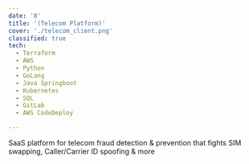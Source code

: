 ```yaml
---
date: '8'
title: '(Telecom Platform)'
cover: './telecom_client.png'
classified: true
tech:
  - Terraform
  - AWS
  - Python
  - GoLang
  - Java Springboot
  - Kubernetes
  - SQL
  - GitLab
  - AWS CodeDeploy

---
```


SaaS platform for telecom fraud detection & prevention that fights SIM swapping, Caller/Carrier ID spoofing & more